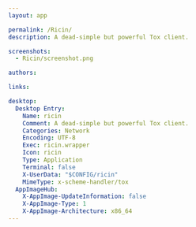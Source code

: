 ```yaml
---
layout: app

permalink: /Ricin/
description: A dead-simple but powerful Tox client.

screenshots:
  - Ricin/screenshot.png

authors:

links:

desktop:
  Desktop Entry:
    Name: ricin
    Comment: A dead-simple but powerful Tox client.
    Categories: Network
    Encoding: UTF-8
    Exec: ricin.wrapper
    Icon: ricin
    Type: Application
    Terminal: false
    X-UserData: "$CONFIG/ricin"
    MimeType: x-scheme-handler/tox
  AppImageHub:
    X-AppImage-UpdateInformation: false
    X-AppImage-Type: 1
    X-AppImage-Architecture: x86_64
---
```

